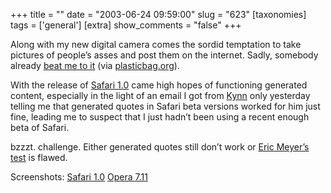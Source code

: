 +++
title = ""
date = "2003-06-24 09:59:00"
slug = "623"
[taxonomies]
tags = ['general']
[extra]
show_comments = "false"
+++

Along with my new digital camera comes the sordid temptation to take pictures of people’s asses and post them on the internet. Sadly, somebody already [beat me to it](http://www.mobileasses.com/cgi-bin/sqldb/dbdisplay.cgi) (via [plasticbag.org](http://www.plasticbag.org/archives/2003/06/trivial_entertainment_links.shtml)).

With the release of [Safari 1.0](http://www.apple.com/safari/) came high hopes of functioning generated content, especially in the light of an email I got from [Kynn](http://kynn.com/) only yesterday telling me that generated quotes in Safari beta versions worked for him just fine, leading me to suspect that I just hadn’t been using a recent enough beta of Safari.

bzzzt. challenge. Either generated quotes still don’t work or [Eric Meyer’s test](http://www.meyerweb.com/eric/css/tests/css2/sec12-04-01.htm) is flawed.

Screenshots: [Safari 1.0](http://pipthepixie.tripod.com/safari-1.0.jpg) [Opera 7.11](http://pipthepixie.tripod.com/opera-7.11.jpg)
